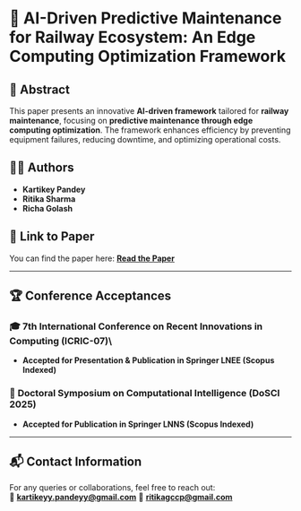 # 🚄 AI-Driven Predictive Maintenance for Railway Ecosystem: An Edge Computing Optimization Framework  

## 📌 Abstract  
This paper presents an innovative **AI-driven framework** tailored for **railway maintenance**, focusing on **predictive maintenance through edge computing optimization**. The framework enhances efficiency by preventing equipment failures, reducing downtime, and optimizing operational costs.  

## 👨‍💻 Authors  
- **Kartikey Pandey**  
- **Ritika Sharma**  
- **Richa Golash**  

## 📄 Link to Paper  
You can find the paper here: [**Read the Paper**](https://www.overleaf.com/read/rqcshrynmtfd#96bcd1)  

---

## 🏆 Conference Acceptances  

### 🎓 **7th International Conference on Recent Innovations in Computing (ICRIC-07)**\
- **Accepted for Presentation & Publication in Springer LNEE (Scopus Indexed)**  

### 📖 **Doctoral Symposium on Computational Intelligence (DoSCI 2025)**  
- **Accepted for Publication in Springer LNNS (Scopus Indexed)**  


---

## 📬 Contact Information  
For any queries or collaborations, feel free to reach out:  
📧 **kartikeyy.pandeyy@gmail.com** 
📧 **ritikagccp@gmail.com**

